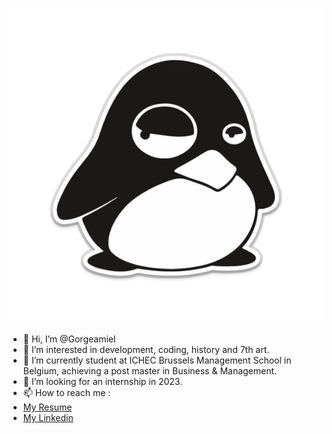 <p align="center">
    <img src="/penguin.png"/>
</p>

- 👋 Hi, I’m @Gorgeamiel
- 👀 I’m interested in development, coding, history and 7th art.
- 🌱 I’m currently student at ICHEC Brussels Management School in Belgium, achieving a post master in Business & Management.
- 💞️ I’m looking for an internship in 2023.
- 📫 How to reach me :
- [My Resume](https://gorgeamiel.github.io/My_Resume/)
- [My Linkedin](https://www.linkedin.com/feed/)


<!---
Gorgeamiel/Gorgeamiel is a ✨ special ✨ repository because its `README.md` (this file) appears on your GitHub profile.
You can click the Preview link to take a look at your changes.
--->
